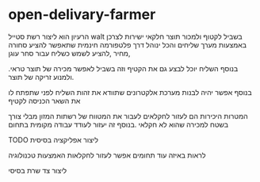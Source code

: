 # open-**delivary**-farmer
הרעיון הוא ליצור רשת סטייל
walt
בשביל  לקטוף ולמכור תוצר חלקאי ישירות לצרכן באמצעות מערך שליחים והכל ינוהל דרך פלטפורמה חינמית שתאפשר להציע סחורה ,מחיר ,להציע לשמש כשליח עבור סחר עוגן

.בנוסף השליח יוכל לבצע גם את הקטיף וזה בשביל  לאפשר מכירה של תוצר טראי ולמנוע זריקה של תוצר.

בנוסף אפשר יהיה לבנות מערכת אלקטרונים שתוודא  את זהות השליח לפני שתפתח לו את השאר הכניסה לקטיף

המטרות היכירות הם לעזור לחקלאים לעבור את המטווח של רשתות המזון מבלי צורך בשטח למכירה שהוא לא חקלאי .בנוסף זה יעזור לעודד עבודה מקומית בתחום

TODO
ליצור אפליקציה בסיסית


לראות באיזה עוד תחומים אפשר לעזור לחקלאות האמצעות טכנולוגיה 


ליצור צד שרת בסיסי
